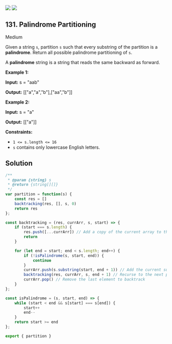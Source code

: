 [![](https://img.shields.io/github/stars/javadev/LeetCode-in-All?label=Stars&style=flat-square)](https://github.com/javadev/LeetCode-in-All)
[![](https://img.shields.io/github/forks/javadev/LeetCode-in-All?label=Fork%20me%20on%20GitHub%20&style=flat-square)](https://github.com/javadev/LeetCode-in-All/fork)

## 131\. Palindrome Partitioning

Medium

Given a string `s`, partition `s` such that every substring of the partition is a **palindrome**. Return all possible palindrome partitioning of `s`.

A **palindrome** string is a string that reads the same backward as forward.

**Example 1:**

**Input:** s = "aab"

**Output:** [["a","a","b"],["aa","b"]]

**Example 2:**

**Input:** s = "a"

**Output:** [["a"]]

**Constraints:**

*   `1 <= s.length <= 16`
*   `s` contains only lowercase English letters.

## Solution

```javascript
/**
 * @param {string} s
 * @return {string[][]}
 */
var partition = function(s) {
    const res = []
    backtracking(res, [], s, 0)
    return res
};

const backtracking = (res, currArr, s, start) => {
    if (start === s.length) {
        res.push([...currArr]) // Add a copy of the current array to the result
        return
    }

    for (let end = start; end < s.length; end++) {
        if (!isPalindrome(s, start, end)) {
            continue
        }
        currArr.push(s.substring(start, end + 1)) // Add the current substring
        backtracking(res, currArr, s, end + 1) // Recurse to the next part
        currArr.pop() // Remove the last element to backtrack
    }
};

const isPalindrome = (s, start, end) => {
    while (start < end && s[start] === s[end]) {
        start++
        end--
    }
    return start >= end
};

export { partition }
```